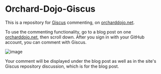 # Orchard-Dojo-Giscus
This is a repository for [Giscus](https://github.com/giscus/giscus?tab=readme-ov-file#giscus) commenting, on [orcharddojo.net](https://orcharddojo.net/).

To use the commenting functionality, go to a blog post on one [orcharddojo.net](https://orcharddojo.net/), then scroll down. After you sign in with your GitHub account, you can comment with Giscus.

![image](https://github.com/user-attachments/assets/0a921a40-9d2e-4e0c-bb23-320420a2488e)

Your comment will be displayed under the blog post as well as in the site's Giscus repository discussion, which is for the blog post.
